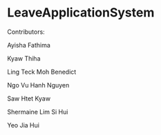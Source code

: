 # LeaveApplicationSystem

Contributors:

Ayisha Fathima

Kyaw Thiha

Ling Teck Moh Benedict

Ngo Vu Hanh Nguyen

Saw Htet Kyaw

Shermaine Lim Si Hui

Yeo Jia Hui
